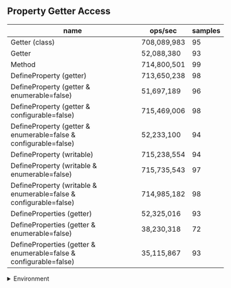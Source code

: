 ## Property Getter Access

|name|ops/sec|samples|
|-|-|-|
|Getter (class)|708,089,983|95|
|Getter|52,088,380|93|
|Method|714,800,501|99|
|DefineProperty (getter)|713,650,238|98|
|DefineProperty (getter & enumerable=false)|51,697,189|96|
|DefineProperty (getter & configurable=false)|715,469,006|98|
|DefineProperty (getter & enumerable=false & configurable=false)|52,233,100|94|
|DefineProperty (writable)|715,238,554|94|
|DefineProperty (writable & enumerable=false)|715,735,543|97|
|DefineProperty (writable & enumerable=false & configurable=false)|714,985,182|98|
|DefineProperties (getter)|52,325,016|93|
|DefineProperties (getter & enumerable=false)|38,230,318|72|
|DefineProperties (getter & enumerable=false & configurable=false)|35,115,867|93|


<details>
<summary>Environment</summary>

* __Machine:__ linux x64 | 2 vCPUs | 6.8GB Mem
* __Run:__ Sat Oct 21 2023 13:21:01 GMT+0000 (Coordinated Universal Time)
</details>

<!--
{"environment":{"platform":"linux","arch":"x64","cpus":2,"totalMemory":6.7597503662109375},"benchmarks":[{"name":"Getter (class)","opsSec":708089982.9219152,"samples":8},{"name":"Getter","opsSec":52088379.69770072,"samples":5},{"name":"Method","opsSec":714800500.7418534,"samples":8},{"name":"DefineProperty (getter)","opsSec":713650237.5575055,"samples":7},{"name":"DefineProperty (getter & enumerable=false)","opsSec":51697188.853881,"samples":6},{"name":"DefineProperty (getter & configurable=false)","opsSec":715469005.8287969,"samples":7},{"name":"DefineProperty (getter & enumerable=false & configurable=false)","opsSec":52233100.13304968,"samples":6},{"name":"DefineProperty (writable)","opsSec":715238554.4840522,"samples":7},{"name":"DefineProperty (writable & enumerable=false)","opsSec":715735543.2767578,"samples":7},{"name":"DefineProperty (writable & enumerable=false & configurable=false)","opsSec":714985181.8487722,"samples":10},{"name":"DefineProperties (getter)","opsSec":52325016.04174622,"samples":6},{"name":"DefineProperties (getter & enumerable=false)","opsSec":38230317.743606366,"samples":5},{"name":"DefineProperties (getter & enumerable=false & configurable=false)","opsSec":35115867.44444705,"samples":7}]}-->
